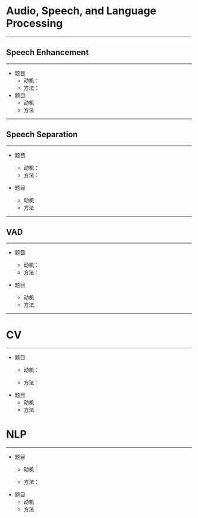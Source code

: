 # Audio, Speech, and Language Processing
---

##  Speech Enhancement
---

- 题目
  - 动机：
  - 方法：
- 题目
	- 动机
	- 方法

---
## Speech Separation
---
- 题目
	- 动机：
	
	* 方法：
- 题目
	- 动机
	- 方法
---
## VAD
---
- 题目
	- 动机：
	
	* 方法：
- 题目
	- 动机
	- 方法

---
# CV
---
- 题目
	- 动机：
	
	- 方法：
- 题目
	- 动机
	- 方法
# NLP
---
- 题目
	- 动机：
	
	- 方法：
- 题目
	- 动机
	- 方法